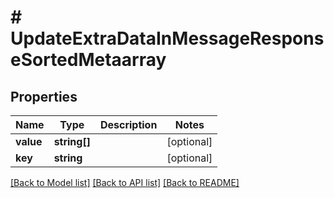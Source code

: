 # # UpdateExtraDataInMessageResponseSortedMetaarray

## Properties

Name | Type | Description | Notes
------------ | ------------- | ------------- | -------------
**value** | **string[]** |  | [optional]
**key** | **string** |  | [optional]

[[Back to Model list]](../../README.md#models) [[Back to API list]](../../README.md#endpoints) [[Back to README]](../../README.md)
